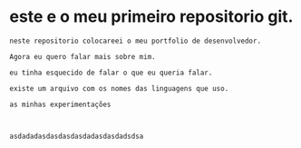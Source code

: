 # este e o meu primeiro repositorio git.

    neste repositorio colocareei o meu portfolio de desenvolvedor.
    
    Agora eu quero falar mais sobre mim.

    eu tinha esquecido de falar o que eu queria falar.

    existe um arquivo com os nomes das linguagens que uso.

    as minhas experimentações



    asdadadasdasdasdasdadasdasdadsdsa